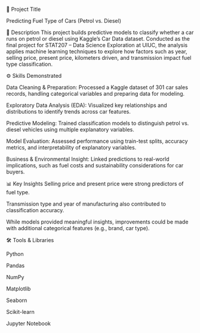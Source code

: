 📌 Project Title

Predicting Fuel Type of Cars (Petrol vs. Diesel)

📖 Description
This project builds predictive models to classify whether a car runs on petrol or diesel using Kaggle’s Car Data dataset. Conducted as the final project for STAT207 – Data Science Exploration at UIUC, the analysis applies machine learning techniques to explore how factors such as year, selling price, present price, kilometers driven, and transmission impact fuel type classification.

⚙️ Skills Demonstrated

Data Cleaning & Preparation: Processed a Kaggle dataset of 301 car sales records, handling categorical variables and preparing data for modeling.

Exploratory Data Analysis (EDA): Visualized key relationships and distributions to identify trends across car features.

Predictive Modeling: Trained classification models to distinguish petrol vs. diesel vehicles using multiple explanatory variables.

Model Evaluation: Assessed performance using train-test splits, accuracy metrics, and interpretability of explanatory variables.

Business & Environmental Insight: Linked predictions to real-world implications, such as fuel costs and sustainability considerations for car buyers.

📊 Key Insights
Selling price and present price were strong predictors of fuel type.

Transmission type and year of manufacturing also contributed to classification accuracy.

While models provided meaningful insights, improvements could be made with additional categorical features (e.g., brand, car type).

🛠️ Tools & Libraries

Python

Pandas

NumPy

Matplotlib

Seaborn

Scikit-learn

Jupyter Notebook
